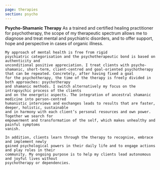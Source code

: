 ```yaml
---
page: therapies
section: psycho
---
```

  **Psycho-Shamanic Therapy**
    As a trained and certified healing practitioner for psychotherapy, the scope of my therapeutic
    spectrum allows me to diagnose and treat mental and psychiatric disorders, and to offer support,
    hope and perspective in cases of organic illness.
    
    My approach of mental health is free from rigid
    psychiatric categorisation and the psychotherapeutic bond is based on authenticity and
    unconditional positive appreciation. I treat clients with psycho-shamanic, short-term, client-centred and goal-oriented psychotherapy that can be repeated. Concretely, after having fixed a goal
    for the psychotherapy, the time of the therapy is freely divided in both approaches: psychotherapy
    and shamanic methods. I switch alternatively my focus on the intrapsychic process of the clients
    and on the energetic aspects. The integration of ancestral shamanic medicine into person-centred 
    humanistic interviews and exchanges leads to results that are faster, deeper, holistic, sustainable
    and in harmony with each client’s personal resources and own power. Together we search for
    empowerment and transformation of the self, which makes unhealthy and painful symptoms
    vanish. 
    
    In addition, clients learn through the therapy to recognise, embrace and implement newly
    gained psychological powers in their daily life and to engage actions and play roles in their
    community. My ongoing purpose is to help my clients lead autonomous and joyful lives without
    psychotherapy or dependencies. 